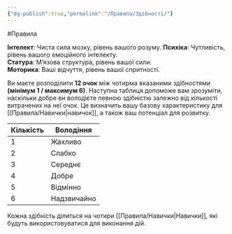 ```yaml
---
{"dg-publish":true,"permalink":"/Правила/Здібності/"}
---
```


#Правила 

**Інтелект**: Чиста сила мозку, рівень вашого розуму.
**Психіка**: Чутливість, рівень вашого емоційного інтелекту.  
**Статура**: М’язова структура, рівень вашої сили.  
**Моторика**: Ваші відчуття, рівень вашої спритності.

Ви маєте розподілити **12 очок** між чотирма вказаними здібностями **(мінімум 1 / максимум 6)**. Наступна таблиця допоможе вам зрозуміти, наскільки добре ви володієте певною здібністю залежно від кількості витрачених на неї очок. Це визначить вашу базову характеристику для [[Правила/Навички\|навичок]], а також ваш потенціал для розвитку.

| Кількість | Володіння   |
| --------- | ----------- |
| 1         | Жахливо     |
| 2         | Слабко      |
| 3         | Середнє     |
| 4         | Добре       |
| 5         | Відмінно    |
| 6         | Надзвичайно |

Кожна здібність ділиться на чотири [[Правила/Навички\|Навички]], які будуть використовуватися для виконання дій.